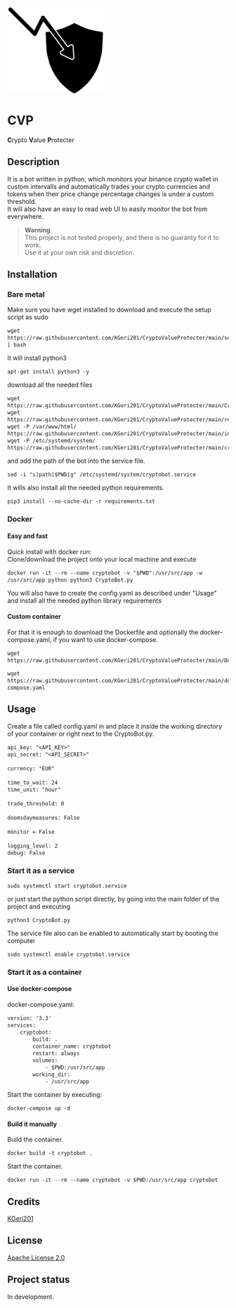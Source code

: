 <img src="CryptoValueProtecter.svg" alt="Crypto Value Protecter" height="200"/>  

# CVP
**C**rypto **V**alue **P**rotecter

## Description
It is a bot written in python, which monitors your binance crypto wallet in custom intervalls
and automatically trades your crypto currencies and tokens 
when their price change percentage changes is under a custom threshold.  
It will also have an easy to read web UI to easily monitor the bot from everywhere.

> **Warning**  
> This project is not tested properly, and there is no guaranty for it to work.  
> Use it at your own risk and discretion.

## Installation
### Bare metal
Make sure you have wget installed to download and execute the setup script as sudo
```
wget https://raw.githubusercontent.com/KGeri201/CryptoValueProtecter/main/setup.sh | bash
```
It will install python3
```
apt-get install python3 -y
```
download all the needed files
```
wget https://raw.githubusercontent.com/KGeri201/CryptoValueProtecter/main/CryptoBot.py
wget https://raw.githubusercontent.com/KGeri201/CryptoValueProtecter/main/requirements.txt
wget -P /var/www/html/ https://raw.githubusercontent.com/KGeri201/CryptoValueProtecter/main/index.html
wget -P /etc/systemd/system/ https://raw.githubusercontent.com/KGeri201/CryptoValueProtecter/main/cryptobot.service
```
and add the path of the bot into the service file.
```
sed -i "s|path|$PWD|g" /etc/systemd/system/cryptobot.service
```
It wills also install all the needed python requirements.
```
pip3 install --no-cache-dir -r requirements.txt
```

### Docker
#### Easy and fast
Quick install with docker run:  
Clone/download the project onto your local machine and execute
```
docker run -it --rm --name cryptobot -v "$PWD":/usr/src/app -w /usr/src/app python python3 CryptoBot.py
```
You will also have to create the config.yaml as described under "Usage" and install all the needed python library requirements
#### Custom container
For that it is enough to download the Dockerfile and optionally the docker-compose.yaml, if you want to use docker-compose.
```
wget https://raw.githubusercontent.com/KGeri201/CryptoValueProtecter/main/Dockerfile
```
```
wget https://raw.githubusercontent.com/KGeri201/CryptoValueProtecter/main/docker-compose.yaml
```

## Usage
Create a file called config.yaml in and place it inside the working directory of your container or right next to the CryptoBot.py.
```
api_key: "<API_KEY>"
api_secret: "<API_SECRET>"

currency: "EUR"

time_to_wait: 24
time_unit: "hour"

trade_threshold: 0

doomsdaymeasures: False

monitor = False

logging_level: 2
debug: False
```
### Start it as a service
```
sudo systemctl start cryptobot.service
```
or just start the python script directly, by going into the main folder of the project and executing 
```
python3 CryptoBot.py
```
The service file also can be enabled to automatically start by booting the computer
```
sudo systemctl enable cryptobot.service
```
### Start it as a container
#### Use docker-compose
docker-compose.yaml:
```
version: '3.3'
services:
    cryptobot:
        build: .
        container_name: cryptobot
        restart: always
        volumes:
            - $PWD:/usr/src/app
        working_dir: 
            - /usr/src/app
```
Start the container by executing:
```
docker-compose up -d
```
#### Build it manually
Build the container.
```
docker build -t cryptobot .
```
Start the container.
```
docker run -it --rm --name cryptobot -v $PWD:/usr/src/app cryptobot 
```

## Credits
[KGeri201](https://github.com/KGeri201)

## License
[Apache License 2.0](LICENSE)

## Project status
In development.

